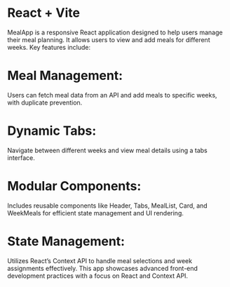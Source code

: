 # React + Vite

MealApp is a responsive React application designed to help users manage their meal planning. It allows users to view and add meals for different weeks. Key features include:

# Meal Management: 
Users can fetch meal data from an API and add meals to specific weeks, with duplicate prevention.

# Dynamic Tabs: 
Navigate between different weeks and view meal details using a tabs interface.

# Modular Components: 
Includes reusable components like Header, Tabs, MealList, Card, and WeekMeals for efficient state management and UI rendering.

# State Management: 
Utilizes React’s Context API to handle meal selections and week assignments effectively.
This app showcases advanced front-end development practices with a focus on React and Context API.

